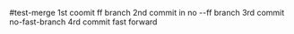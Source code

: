 #test-merge
1st coomit ff branch
2nd commit in no --ff branch
3rd commit  no-fast-branch
4rd commit fast forward
